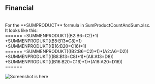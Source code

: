 ## Financial
<br/>
For the **SUMPRODUCT** formula in SumProductCountAndSum.xlsx. <br />
It looks like this:<br/>
======
=SUMMENPRODUKT((B2:B6=C2)*1)<br />
+SUMMENPRODUKT((B8:B13=C8)*1)<br />
+SUMMENPRODUKT((B16:B20=C16)*1)<br />
======
=SUMMENPRODUKT(((B2:B6=C2)*1)*(A2:A6=D2))<br />
+SUMMENPRODUKT(((B8:B13=C8)*1)*(A8:A13=D8))<br />
+SUMMENPRODUKT(((B16:B20=C16)*1)*(A16:A20=D16))<br />
======
 
![Screenshot is here](https://image.ibb.co/nJ9WaF/Paint.png)
